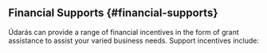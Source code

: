## Financial Supports {#financial-supports}

Údarás can provide a range of financial incentives in the form of grant assistance to assist your varied business needs. Support incentives include: